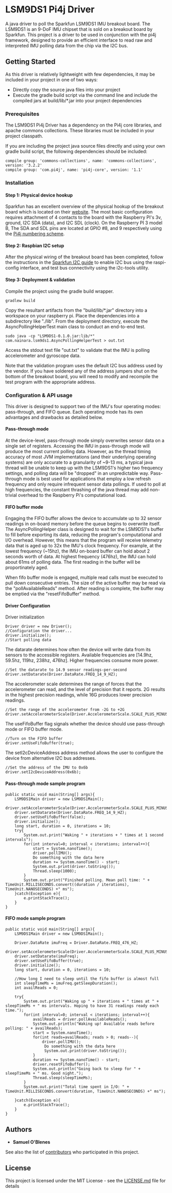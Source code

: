 # LSM9DS1 Pi4j Driver

A java driver to poll the Sparkfun LSM9DS1 IMU breakout board. The LSM9DS1 is an 9-DoF IMU chipset that is sold on a breakout board by Sparkfun. This project is a driver to be used in conjunction with the pi4j framework, designed to provide an efficient interface to read raw and interpreted IMU polling data from the chip via the I2C bus.

## Getting Started

As this driver is relatively lightweight with few dependencies, it may be included in your project in one of two ways:
* Directly copy the source java files into your project
* Execute the gradle build script via the command line and include the compiled jars at build/lib/*.jar into your project dependencies 

### Prerequisites

The LSM9DS1 Pi4j Driver has a dependency on the Pi4j core libraries, and apache commons collections. These libraries must be included in your project classpath.

If you are including the project java source files directly and using your own gradle build script, the following dependencies should be included:

```
compile group: 'commons-collections', name: 'commons-collections', version: '3.2.2'
compile group: 'com.pi4j', name: 'pi4j-core', version: '1.1'
```

### Installation

#### Step 1: Physical device hookup

Sparkfun has an excellent overview of the physical hookup of the breakout board which is located on their [website](https://learn.sparkfun.com/tutorials/lsm9ds1-breakout-hookup-guide). The most basic configuration requires attachment of 4 contacts to the board with the Raspberry PI's 3v, ground, I2C SDA (data), and I2C SDL (clock). On the Raspberry PI 3 model B, The SDA and SDL pins are located at GPIO #8, and 9 respectively using the [Pi4j numbering scheme](http://pi4j.com/pins/model-3b-rev1.html).

#### Step 2: Raspbian I2C setup

After the physical wiring of the breakout board has been completed, follow the instructions in the [Sparkfun I2C guide](https://learn.sparkfun.com/tutorials/raspberry-pi-spi-and-i2c-tutorial#i2c-on-pi) to enable I2C bus using the raspi-config interface, and test bus connectivity using the i2c-tools utility. 

#### Step 3: Deployment & validation

Compile the project using the gradle build wrapper.

```
gradlew build
```

Copy the resultant artifacts from the "build/lib/*.jar" directory into a workspace on your raspberry pi. Place the dependencies into a subdirectory like "./lib". From the deployment directory, execute the AsyncPollingHelperTest main class to conduct an end-to-end test.

```
sudo java -cp "LSM9DS1-0.1.0.jar:lib/*" com.nainara.lsm9ds1.AsyncPollingHelperTest > out.txt
```

Access the stdout text file "out.txt" to validate that the IMU is polling accelerometer and gyroscope data.

Note that the validation program uses the default I2C bus address used by the vendor. If you have soldered any of the address jumpers shut on the bottom of the breakout board, you will need to modify and recompile the test program with the appropriate address.

### Configuration & API usage

This driver is designed to support two of the IMU's four operating modes: pass-through, and FIFO queue. Each operating mode has its own advantages and drawbacks as detailed below. 

#### Pass-through mode

At the device-level, pass-through mode simply overwrites sensor data on a single set of registers. Accessing the IMU in pass-through mode will produce the most current polling data. However, as the thread timing accuracy of most JVM implementations (and their underlying operating systems) are only accurate to a granularity of ~9-13 ms, a typical java thread will be unable to keep up with the LSM9DS1's higher two frequency settings, and polling data will be "dropped" in an unpredictable way. Pass-through mode is best used for applications that employ a low refresh frequency and only require infrequent sensor data pollings. If used to poll at high frequencies, the constant thrashing of the java thread may add non-trivial overhead to the Raspberry Pi's computational load.

#### FIFO buffer mode

Engaging the FIFO buffer allows the device to accumulate up to 32 sensor readings in on-board memory before the queue begins to overwrite itself. The AsyncPollingHelper class is designed to wait for the LSM9DS1's buffer to fill before exporting its data, reducing the program's computational and I/O overhead. However, this means that the program will receive telemetry data that is aged up to 32x the IMU's clock frequency. For example, at the lowest frequency (~15hz), the IMU on-board buffer can hold about 2 seconds worth of data. At highest frequency (476hz), the IMU can hold about 61ms of polling data. The first reading in the buffer will be proportinately aged.

When fifo buffer mode is engaged, multiple read calls must be executed to pull down consecutive entries. The size of the active buffer may be read via the "pollAvailableReads" method. After reading is complete, the buffer may be emptied via the "resetFifoBuffer" method.

#### Driver Configuration

Driver initialization
```
Driver driver = new Driver();
//Configuration the driver...
driver.initialize();
//Start polling data
```

The datarate determines how often the device will write data from its sensors to the accessible registers. Available frequencies are [14.9hz, 59.5hz, 119hz, 238hz, 476hz]. Higher frequencies consume more power.
```
//Set the datarate to 14.9 sensor readings-per-second
driver.setDatarate(Driver.DataRate.FREQ_14_9_HZ);
```

The accelerometer scale determines the range of forces that the accelerometer can read, and the level of precision that it reports. 2G results in the highest precision readings, while 16G produces lower precision readings.
```
//Set the range of the accelerometer from -2G to +2G
driver.setAccelerometerScale(Driver.AccelerometerScale.SCALE_PLUS_MINUS_2G);
```

The useFifoBuffer flag signals whether the device should use pass-through mode or FIFO buffer mode.
```
//Turn on the FIFO buffer
driver.setUseFifoBuffer(true);
```

The setI2cDeviceAddress address method allows the user to configure the device from alternative I2C bus addresses.
```
//Set the address of the IMU to 0x6b
driver.setI2cDeviceAddress(0x6b);
```

#### Pass-through mode sample program
```
public static void main(String[] args){
	LSM9DS1Main driver = new LSM9DS1Main();
	driver.setAccelerometerScale(Driver.AccelerometerScale.SCALE_PLUS_MINUS_2G);
	driver.setDatarate(Driver.DataRate.FREQ_14_9_HZ);
	driver.setUseFifoBuffer(false);
	driver.initialize();
	long start, duration = 0, iterations = 10;
	try{
		System.out.print("Waking " + iterations + " times at 1 second intervals");
		for(int interval=0; interval < iterations; interval++){
			start = System.nanoTime();
			driver.pollIMU();
			Do something with the data here
			duration += System.nanoTime() - start;
			System.out.print(driver.toString());
			Thread.sleep(1000);
		}
		System.out.print("Finished polling. Mean poll time: " + TimeUnit.MILLISECONDS.convert((duration / iterations), TimeUnit.NANOSECONDS) +" ms");
	}catch(Exception e){
		e.printStackTrace();
	}
}
```


#### FIFO mode sample program
```
public static void main(String[] args){
	LSM9DS1Main driver = new LSM9DS1Main();

	Driver.DataRate imuFreq = Driver.DataRate.FREQ_476_HZ;
	driver.setAccelerometerScale(Driver.AccelerometerScale.SCALE_PLUS_MINUS_2G);
	driver.setDatarate(imuFreq);
	driver.setUseFifoBuffer(true);
	driver.initialize();
	long start, duration = 0, iterations = 10;

	//How long I need to sleep until the fifo buffer is almost full
	int sleepTimeMs = imuFreq.getSleepDuration();
	int availReads = 0;

	try{
		System.out.print("Waking up " + iterations + " times at " + sleepTimeMs + " ms intervals. Hoping to have 31 readings ready each time.");
		for(int interval=0; interval < iterations; interval++){
			availReads = driver.pollAvailableReads();
			System.out.println("Waking up! Available reads before polling: " + availReads);
			start = System.nanoTime();
			for(int reads=availReads; reads > 0; reads--){
				driver.pollIMU();
				 Do something with the data here
				 System.out.print(driver.toString());
			}
			duration += System.nanoTime() - start;
			driver.resetFifoBuffer();
			System.out.println("Going back to sleep for " + sleepTimeMs + " ms. Good night.");
			Thread.sleep(sleepTimeMs);
		}
		System.out.print("Total time spent in I/O: " + TimeUnit.MILLISECONDS.convert(duration, TimeUnit.NANOSECONDS) +" ms");

	}catch(Exception e){
		e.printStackTrace();
	}
}
```



## Authors

* **Samuel O'Blenes**

See also the list of [contributors](https://github.com/your/project/contributors) who participated in this project.

## License

This project is licensed under the MIT License - see the [LICENSE.md](LICENSE.md) file for details

